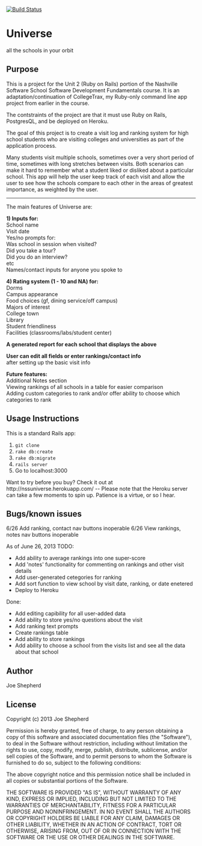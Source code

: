 [![Build Status](https://travis-ci.org/JoeShep/Universe.png)](https://travis-ci.org/JoeShep/Universe)




Universe
=====================
all the schools in your orbit

Purpose
-------

This is a project for the Unit 2 (Ruby on Rails) portion of the Nashville Software School Software Development Fundamentals course. It is an adaptation/continuation of CollegeTrax, my Ruby-only command line app project from earlier in the course.

The contstraints of the project are that it must use Ruby on Rails, PostgresQL, and be deployed on Heroku.

The goal of this project is to create a visit log and ranking system for high school students who are visiting colleges and universities as part of the application process.

Many students visit multiple schools, sometimes over a very short period of time, sometimes with long stretches between visits. Both scenarios can make it hard to remember what a student liked or disliked about a particular school. This app will help the user keep track of each visit and allow the user to see how the schools compare to each other in the areas of greatest importance, as weighted by the user.


--------
The main features of Universe are:

**1) Inputs for:<br>**
  School name<br>
  Visit date<br>
  Yes/no prompts for:<br>
    Was school in session when visited?<br>
    Did you take a tour?<br>
    Did you do an interview?<br>
    etc<br>
  Names/contact inputs for anyone you spoke to<br>

**4) Rating system (1 - 10 and NA) for:<br>**
Dorms<br>
Campus appearance<br>
Food choices
  (gf, dining service/off campus)<br>
Majors of interest<br>
College town<br>
Library<br>
Student friendliness<br>
Facilities (classrooms/labs/student center)<br>

**A generated report for each school that displays the above**<br>

**User can edit all fields or enter rankings/contact info**<br>
after setting up the basic visit info<br>

**Future features:**<br>
Additional Notes section<br>
Viewing rankings of all schools in a table for easier comparison<br>
Adding custom categories to rank and/or offer ability to choose which categories to rank<br>

Usage Instructions
------------------
This is a standard Rails app:

1. `git clone`
2. `rake db:create`
3. `rake db:migrate`
4. `rails server`
5. Go to localhost:3000

<p>Want to try before you buy? Check it out at http://nssuniverse.herokuapp.com/ -- Please note that the Heroku server can take a few moments to spin up. Patience is a virtue, or so I hear.
</p>

Bugs/known issues
-----------------
6/26 Add ranking, contact nav buttons inoperable
6/26 View rankings, notes nav buttons inoperable


As of June 26, 2013
TODO:
<ul>
  <li> Add ability to average rankings into one super-score </li>
  <li> Add 'notes' functionality for commenting on rankings and other visit details</li>
  <li> Add user-generated cetegories for ranking</li>
  <li> Add sort function to view school by visit date, ranking, or date enetered</li>
  <li> Deploy to Heroku</li>
</ul>

Done:
<ul>
  <li> Add editing capibility for all user-added data </li>
  <li> Add ability to store yes/no questions about the visit </li>
  <li> Add ranking text prompts </li>
  <li> Create rankings table </li>
  <li> Add ability to store rankings </li>
  <li> Add ability to choose a school from the visits list and see all the data about that school </li>
</ul>

Author
------
Joe Shepherd

License
-------
Copyright (c) 2013 Joe Shepherd

Permission is hereby granted, free of charge, to any person obtaining a copy
of this software and associated documentation files (the "Software"), to deal
in the Software without restriction, including without limitation the rights
to use, copy, modify, merge, publish, distribute, sublicense, and/or sell
copies of the Software, and to permit persons to whom the Software is
furnished to do so, subject to the following conditions:

The above copyright notice and this permission notice shall be included in
all copies or substantial portions of the Software.

THE SOFTWARE IS PROVIDED "AS IS", WITHOUT WARRANTY OF ANY KIND, EXPRESS OR
IMPLIED, INCLUDING BUT NOT LIMITED TO THE WARRANTIES OF MERCHANTABILITY,
FITNESS FOR A PARTICULAR PURPOSE AND NONINFRINGEMENT. IN NO EVENT SHALL THE
AUTHORS OR COPYRIGHT HOLDERS BE LIABLE FOR ANY CLAIM, DAMAGES OR OTHER
LIABILITY, WHETHER IN AN ACTION OF CONTRACT, TORT OR OTHERWISE, ARISING FROM,
OUT OF OR IN CONNECTION WITH THE SOFTWARE OR THE USE OR OTHER DEALINGS IN
THE SOFTWARE.
